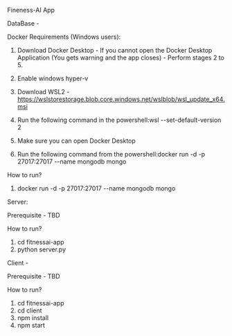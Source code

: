 Fineness-AI App

DataBase - 

Docker Requirements (Windows users):
1. Download Docker Desktop - If you cannot open the Docker Desktop Application (You gets warning and the app     closes) - Perform stages 2 to 5.

2. Enable windows hyper-v
3. Download WSL2 - https://wslstorestorage.blob.core.windows.net/wslblob/wsl_update_x64.msi
4. Run the following command in the powershell:wsl --set-default-version 2
5. Make sure you can open Docker Desktop
6. Run the following command from the powershell:docker run -d -p 27017:27017 --name mongodb mongo

How to run? 
1. docker run -d -p 27017:27017 --name mongodb mongo


Server:

Prerequisite - TBD

How to run?
1. cd fitnessai-app
2. python server.py

Client - 

Prerequisite - TBD

How to run?
1. cd fitnessai-app
2. cd client
3. npm install
4. npm start